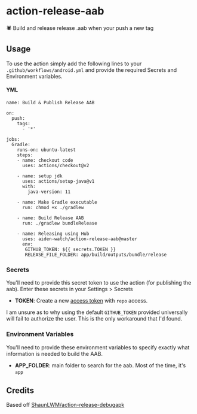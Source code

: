 # action-release-aab

🕷 Build and release release .aab when your push a new tag

## Usage

To use the action simply add the following lines to your `.github/workflows/android.yml` and provide the required Secrets and Environment variables.

#### YML
```
name: Build & Publish Release AAB

on:
  push:
    tags:
      - '*'

jobs:
  Gradle:
    runs-on: ubuntu-latest
    steps:
    - name: checkout code
      uses: actions/checkout@v2
      
    - name: setup jdk
      uses: actions/setup-java@v1
      with:
        java-version: 11
        
    - name: Make Gradle executable
      run: chmod +x ./gradlew
      
    - name: Build Release AAB
      run: ./gradlew bundleRelease
      
    - name: Releasing using Hub
      uses: aiden-watch/action-release-aab@master
      env:
       GITHUB_TOKEN: ${{ secrets.TOKEN }}
       RELEASE_FILE_FOLDER: app/build/outputs/bundle/release
```

### Secrets

You'll need to provide this secret token to use the action (for publishing the aab). Enter these secrets in your Settings > Secrets

* **TOKEN**: Create a new [access token](https://github.com/settings/tokens) with `repo` access.

I am unsure as to why using the default `GITHUB_TOKEN` provided universally will fail to authorize the user. This is the only workaround that I'd found.

### Environment Variables

You'll need to provide these environment variables to specify exactly what information is needed to build the AAB.

* **APP_FOLDER**: main folder to search for the aab. Most of the time, it's `app`

## Credits

Based off [ShaunLWM/action-release-debugapk](https://github.com/ShaunLWM/action-release-debugapk)
